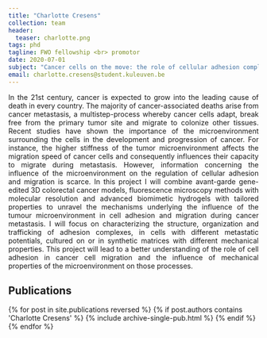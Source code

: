 ```yaml
---
title: "Charlotte Cresens"
collection: team
header:
  teaser: charlotte.png
tags: phd
tagline: FWO fellowship <br> promotor
date: 2020-07-01
subject: "Cancer cells on the move: the role of cellular adhesion complexes and microenvironment in metastasis"
email: charlotte.cresens@student.kuleuven.be
---
```

<p align= "justify">
In the 21st century, cancer is expected to grow into the leading cause of death in every country. The majority of cancer-associated deaths arise from cancer metastasis, a multistep-process whereby cancer cells adapt, break free from the primary tumor site and migrate to colonize other tissues.
Recent studies have shown the importance of the microenvironment surrounding the cells in the development and progression of cancer. For instance, the higher stiffness of the tumor microenvironment affects the migration speed of cancer cells and consequently influences their capacity to migrate during metastasis. However, information concerning the influence of the microenvironment on the regulation of cellular adhesion and migration is scarce.
In this project I will combine avant-garde gene-edited 3D colorectal cancer models, fluorescence microscopy methods with molecular resolution and advanced biomimetic hydrogels with tailored properties to unravel the mechanisms underlying the influence of the tumour microenvironment in cell adhesion and migration during cancer metastasis. I will focus on characterizing the structure, organization and trafficking of adhesion complexes, in cells with different metastatic potentials, cultured on or in synthetic matrices with different mechanical properties.
This project will lead to a better understanding of the role of cell adhesion in cancer cell migration and the influence of mechanical properties of the microenvironment on those processes.

<h2> Publications </h2>
{% for post in site.publications reversed %}
  {% if post.authors contains 'Charlotte Cresens' %}
    {% include archive-single-pub.html %}
  {% endif %}
{% endfor %}
